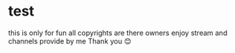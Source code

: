 # test
this is only for fun all copyrights are there owners 
enjoy stream and channels provide by me 
Thank you 😊